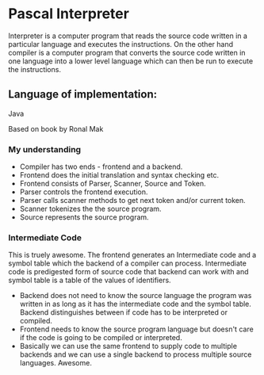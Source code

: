 # Pascal Interpreter
Interpreter is a computer program that reads the source code written in a particular language and executes the instructions.
On the other hand compiler is a computer program that converts the source code written in one language into a lower level language which can then be run to execute the instructions.

## Language of implementation:
Java

Based on book by Ronal Mak


### My understanding
- Compiler has two ends - frontend and a backend.
- Frontend does the initial translation and syntax checking etc.
- Frontend consists of Parser, Scanner, Source and Token.
- Parser controls the frontend execution.
- Parser calls scanner methods to get next token and/or current token.
- Scanner tokenizes the the source program.
- Source represents the source program.


### Intermediate Code
This is truely awesome. The frontend generates an Intermediate code and a symbol table which the backend of a compiler can process.
Intermediate code is predigested form of source code that backend can work with and symbol table is a table of the values of identifiers.
- Backend does not need to know the source language the program was written in as long as it has the intermediate code and the symbol table. Backend distinguishes between if code has to be interpreted or compiled. 
- Frontend needs to know the source program language but doesn't care if the code is going to be compiled or interpreted.
- Basically we can use the same frontend to supply code to multiple backends and we can use a single backend to process multiple source languages. Awesome.
